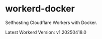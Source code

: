 # workerd-docker 
Selfhosting Cloudflare Workers with Docker.

Latest Workerd Version: v1.20250418.0